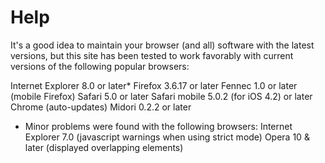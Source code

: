 # Help

It's a good idea to maintain your browser (and all) software with the latest
versions, but this site has been tested to work favorably with current
versions of the following popular
browsers:

Internet Explorer 8.0 or later*
Firefox 3.6.17 or
later
Fennec 1.0 or later (mobile
Firefox)
Safari 5.0 or
later
Safari mobile 5.0.2 (for iOS 4.2) or
later
Chrome
(auto-updates)
Midori 0.2.2 or
later


*  Minor problems were found with the following
browsers:
Internet Explorer 7.0 (javascript warnings when using strict
mode)
Opera 10 & later (displayed overlapping
elements)